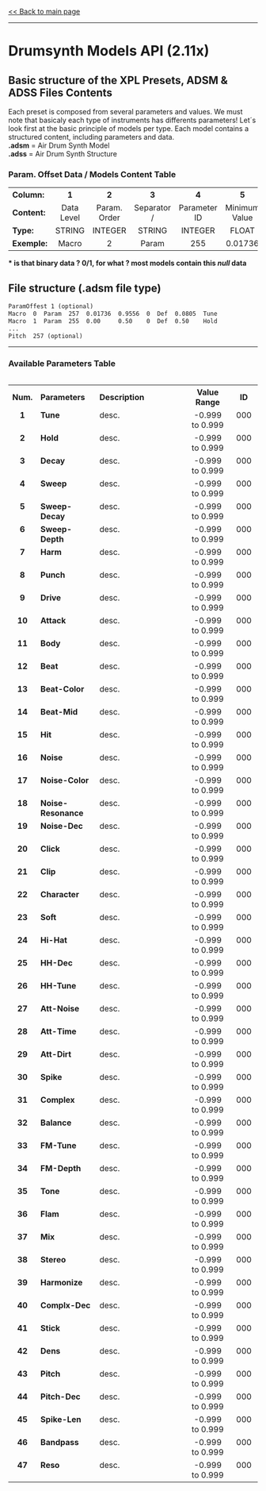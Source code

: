 [<< Back to main page](/../..)

---

# Drumsynth Models API (2.11x)

## Basic structure of the XPL Presets, ADSM & ADSS Files Contents

Each preset is composed from several parameters and values. We must note that basicaly each type of instruments has differents parameters! Let´s look first at the basic principle of models per type. Each model contains a structured content, including parameters and data.<br>
**.adsm** = Air Drum Synth Model<br>
**.adss** = Air Drum Synth Structure

<table>
 <tr><H3>Param. Offset Data / Models Content Table</h3></tr>
<tr>
<th align="left", width="120">Column:</th>
<th align="center", width="60">1</th>
<th align="center", width="60">2</th>
<th align="center", width="60">3</th>
<th align="center", width="60">4</th>
<th align="center", width="120">5</th>
<th align="center", width="120">6</th>
<th align="center", width="60">7</th>
<th align="center", width="60">8</th>
<th align="center", width="120">9</th>
<th align="center", width="60">10</th>
</tr>
<tr>
 <td><b>Content:</b></td>
 <td align="center">Data Level</td>
 <td align="center">Param. Order</td>
 <td align="center">Separator /</td>
 <td align="center">Parameter ID</td>
 <td align="center">Minimum Value</td>
 <td align="center">Maximum Value</td>
 <td align="center">Null</td>
 <td align="center">Separator /</td>
 <td align="center">Default Value</td>
 <td align="center">Param. Name</td>
</tr>
<tr>
 <td><b>Type:</b></td>
 <td align="center">STRING</td>
 <td align="center">INTEGER</td>
 <td align="center">STRING</td>
 <td align="center">INTEGER</td>
 <td align="center">FLOAT</td>
 <td align="center">FLOAT</td>
 <td align="center">INTEGER</td>
 <td align="center">STRING</td>
 <td align="center">FLOAT</td>
 <td align="center">STRING</td>
</tr>
 <tr>
 <td><b>Exemple:</b></td>
 <td align="center">Macro</td>
 <td align="center">2</td>
 <td align="center">Param</td>
 <td align="center">255</td>
 <td align="center">0.01736</td>
 <td align="center">0.9556</td>
 <td align="center">0</td>
 <td align="center">Def</td>
 <td align="center">0.50</td>
 <td align="center">Hold</td>
</tr>
<table>

 <b>* is that binary data ? 0/1, for what ? most models contain this <i>null</i> data</b>
 
 
## File structure (.adsm file type)
  
```diff 
ParamOffest 1 (optional)
Macro  0  Param  257  0.01736  0.9556  0  Def  0.0805  Tune
Macro  1  Param  255  0.00     0.50    0  Def  0.50    Hold
...
Pitch  257 (optional)
```

 ---

### Available Parameters Table

<table>
<tr>
<th align="center", width="20">Num.</th>
<th align="left", width="180">Parameters</th>
<th align="left", width="600">Description</th>
<th align="center", width="180">Value Range</th>
<th align="center", width="90">ID</th>
</tr>
<tr>
 <td  align="center", valign="top"><b>1</b></td><td  valign="top"><b>Tune</b></td>
 <td align="left"  valign="top">desc.</td><td align="center"  valign="top">-0.999 to 0.999</td><td align="center"  valign="top">000</td>
</tr>
<tr>
 <td  align="center", valign="top"><b>2</b></td><td  valign="top"><b>Hold</b></td>
 <td align="left"  valign="top">desc.</td><td align="center"  valign="top">-0.999 to 0.999</td><td align="center"  valign="top">000</td>
</tr>
<tr>
 <td  align="center", valign="top"><b>3</b></td><td  valign="top"><b>Decay</b></td>
 <td align="left"  valign="top">desc.</td><td align="center"  valign="top">-0.999 to 0.999</td><td align="center"  valign="top">000</td>
</tr>
<tr>
 <td  align="center", valign="top"><b>4</b></td><td  valign="top"><b>Sweep</b></td>
 <td align="left"  valign="top">desc.</td><td align="center"  valign="top">-0.999 to 0.999</td><td align="center"  valign="top">000</td>
</tr>
<tr>
 <td  align="center", valign="top"><b>5</b></td><td  valign="top"><b>Sweep-Decay</b></td>
 <td align="left"  valign="top">desc.</td><td align="center"  valign="top">-0.999 to 0.999</td><td align="center"  valign="top">000</td>
</tr>
<tr>
 <td  align="center", valign="top"><b>6</b></td><td  valign="top"><b>Sweep-Depth</b></td>
 <td align="left"  valign="top">desc.</td><td align="center"  valign="top">-0.999 to 0.999</td><td align="center"  valign="top">000</td>
</tr>
<tr>
 <td  align="center", valign="top"><b>7</b></td><td  valign="top"><b>Harm</b></td>
 <td align="left"  valign="top">desc.</td><td align="center"  valign="top">-0.999 to 0.999</td><td align="center"  valign="top">000</td>
</tr>
<tr>
 <td  align="center", valign="top"><b>8</b></td><td  valign="top"><b>Punch</b></td>
 <td align="left"  valign="top">desc.</td><td align="center"  valign="top">-0.999 to 0.999</td><td align="center"  valign="top">000</td>
</tr>
<tr>
 <td  align="center", valign="top"><b>9</b></td><td  valign="top"><b>Drive</b></td>
 <td align="left"  valign="top">desc.</td><td align="center"  valign="top">-0.999 to 0.999</td><td align="center"  valign="top">000</td>
</tr>
<tr>
 <td  align="center", valign="top"><b>10</b></td><td  valign="top"><b>Attack</b></td>
 <td align="left"  valign="top">desc.</td><td align="center"  valign="top">-0.999 to 0.999</td><td align="center"  valign="top">000</td>
</tr>
<tr>
 <td  align="center", valign="top"><b>11</b></td><td  valign="top"><b>Body</b></td>
 <td align="left"  valign="top">desc.</td><td align="center"  valign="top">-0.999 to 0.999</td><td align="center"  valign="top">000</td>
</tr>
<tr>
 <td  align="center", valign="top"><b>12</b></td><td  valign="top"><b>Beat</b></td>
 <td align="left"  valign="top">desc.</td><td align="center"  valign="top">-0.999 to 0.999</td><td align="center"  valign="top">000</td>
</tr>
<tr>
 <td  align="center", valign="top"><b>13</b></td><td  valign="top"><b>Beat-Color</b></td>
 <td align="left"  valign="top">desc.</td><td align="center"  valign="top">-0.999 to 0.999</td><td align="center"  valign="top">000</td>
</tr>
<tr>
 <td  align="center", valign="top"><b>14</b></td><td  valign="top"><b>Beat-Mid</b></td>
 <td align="left"  valign="top">desc.</td><td align="center"  valign="top">-0.999 to 0.999</td><td align="center"  valign="top">000</td>
</tr>
<tr>
 <td  align="center", valign="top"><b>15</b></td><td  valign="top"><b>Hit</b></td>
 <td align="left"  valign="top">desc.</td><td align="center"  valign="top">-0.999 to 0.999</td><td align="center"  valign="top">000</td>
</tr>
<tr>
 <td  align="center", valign="top"><b>16</b></td><td  valign="top"><b>Noise</b></td>
 <td align="left"  valign="top">desc.</td><td align="center"  valign="top">-0.999 to 0.999</td><td align="center"  valign="top">000</td>
</tr>
<tr>
 <td  align="center", valign="top"><b>17</b></td><td  valign="top"><b>Noise-Color</b></td>
 <td align="left"  valign="top">desc.</td><td align="center"  valign="top">-0.999 to 0.999</td><td align="center"  valign="top">000</td>
</tr>
<tr>
 <td  align="center", valign="top"><b>18</b></td><td  valign="top"><b>Noise-Resonance</b></td>
 <td align="left"  valign="top">desc.</td><td align="center"  valign="top">-0.999 to 0.999</td><td align="center"  valign="top">000</td>
</tr>
<tr>
 <td  align="center", valign="top"><b>19</b></td><td  valign="top"><b>Noise-Dec</b></td>
 <td align="left"  valign="top">desc.</td><td align="center"  valign="top">-0.999 to 0.999</td><td align="center"  valign="top">000</td>
</tr>
<tr>
 <td  align="center", valign="top"><b>20</b></td><td  valign="top"><b>Click</b></td>
 <td align="left"  valign="top">desc.</td><td align="center"  valign="top">-0.999 to 0.999</td><td align="center"  valign="top">000</td>
</tr>
<tr>
 <td  align="center", valign="top"><b>21</b></td><td  valign="top"><b>Clip</b></td>
 <td align="left"  valign="top">desc.</td><td align="center"  valign="top">-0.999 to 0.999</td><td align="center"  valign="top">000</td>
</tr>
<tr>
 <td  align="center", valign="top"><b>22</b></td><td  valign="top"><b>Character</b></td>
 <td align="left"  valign="top">desc.</td><td align="center"  valign="top">-0.999 to 0.999</td><td align="center"  valign="top">000</td>
</tr>
<tr>
 <td  align="center", valign="top"><b>23</b></td><td  valign="top"><b>Soft</b></td>
 <td align="left"  valign="top">desc.</td><td align="center"  valign="top">-0.999 to 0.999</td><td align="center"  valign="top">000</td>
</tr>
<tr>
 <td  align="center", valign="top"><b>24</b></td><td  valign="top"><b>Hi-Hat</b></td>
 <td align="left"  valign="top">desc.</td><td align="center"  valign="top">-0.999 to 0.999</td><td align="center"  valign="top">000</td>
</tr>
<tr>
 <td  align="center", valign="top"><b>25</b></td><td  valign="top"><b>HH-Dec</b></td>
 <td align="left"  valign="top">desc.</td><td align="center"  valign="top">-0.999 to 0.999</td><td align="center"  valign="top">000</td>
</tr>
<tr>
 <td  align="center", valign="top"><b>26</b></td><td  valign="top"><b>HH-Tune</b></td>
 <td align="left"  valign="top">desc.</td><td align="center"  valign="top">-0.999 to 0.999</td><td align="center"  valign="top">000</td>
</tr>
<tr>
 <td  align="center", valign="top"><b>27</b></td><td  valign="top"><b>Att-Noise</b></td>
 <td align="left"  valign="top">desc.</td><td align="center"  valign="top">-0.999 to 0.999</td><td align="center"  valign="top">000</td>
</tr>
<tr>
 <td  align="center", valign="top"><b>28</b></td><td  valign="top"><b>Att-Time</b></td>
 <td align="left"  valign="top">desc.</td><td align="center"  valign="top">-0.999 to 0.999</td><td align="center"  valign="top">000</td>
</tr>
<tr>
 <td  align="center", valign="top"><b>29</b></td><td  valign="top"><b>Att-Dirt</b></td>
 <td align="left"  valign="top">desc.</td><td align="center"  valign="top">-0.999 to 0.999</td><td align="center"  valign="top">000</td>
</tr>
<tr>
 <td  align="center", valign="top"><b>30</b></td><td  valign="top"><b>Spike</b></td>
 <td align="left"  valign="top">desc.</td><td align="center"  valign="top">-0.999 to 0.999</td><td align="center"  valign="top">000</td>
</tr>
<tr>
 <td  align="center", valign="top"><b>31</b></td><td  valign="top"><b>Complex</b></td>
 <td align="left"  valign="top">desc.</td><td align="center"  valign="top">-0.999 to 0.999</td><td align="center"  valign="top">000</td>
</tr>
<tr>
 <td  align="center", valign="top"><b>32</b></td><td  valign="top"><b>Balance</b></td>
 <td align="left"  valign="top">desc.</td><td align="center"  valign="top">-0.999 to 0.999</td><td align="center"  valign="top">000</td>
</tr>
<tr>
 <td  align="center", valign="top"><b>33</b></td><td  valign="top"><b>FM-Tune</b></td>
 <td align="left"  valign="top">desc.</td><td align="center"  valign="top">-0.999 to 0.999</td><td align="center"  valign="top">000</td>
</tr>
<tr>
 <td  align="center", valign="top"><b>34</b></td><td  valign="top"><b>FM-Depth</b></td>
 <td align="left"  valign="top">desc.</td><td align="center"  valign="top">-0.999 to 0.999</td><td align="center"  valign="top">000</td>
</tr>
<tr>
 <td  align="center", valign="top"><b>35</b></td><td  valign="top"><b>Tone</b></td>
 <td align="left"  valign="top">desc.</td><td align="center"  valign="top">-0.999 to 0.999</td><td align="center"  valign="top">000</td>
</tr>
<tr>
 <td  align="center", valign="top"><b>36</b></td><td  valign="top"><b>Flam</b></td>
 <td align="left"  valign="top">desc.</td><td align="center"  valign="top">-0.999 to 0.999</td><td align="center"  valign="top">000</td>
</tr>
<tr>
 <td  align="center", valign="top"><b>37</b></td><td  valign="top"><b>Mix</b></td>
 <td align="left"  valign="top">desc.</td><td align="center"  valign="top">-0.999 to 0.999</td><td align="center"  valign="top">000</td>
</tr>
<tr>
 <td  align="center", valign="top"><b>38</b></td><td  valign="top"><b>Stereo</b></td>
 <td align="left"  valign="top">desc.</td><td align="center"  valign="top">-0.999 to 0.999</td><td align="center"  valign="top">000</td>
</tr>
<tr>
 <td  align="center", valign="top"><b>39</b></td><td  valign="top"><b>Harmonize</b></td>
 <td align="left"  valign="top">desc.</td><td align="center"  valign="top">-0.999 to 0.999</td><td align="center"  valign="top">000</td>
</tr>
<tr>
 <td  align="center", valign="top"><b>40</b></td><td  valign="top"><b>Complx-Dec</b></td>
 <td align="left"  valign="top">desc.</td><td align="center"  valign="top">-0.999 to 0.999</td><td align="center"  valign="top">000</td>
</tr>
<tr>
 <td  align="center", valign="top"><b>41</b></td><td  valign="top"><b>Stick</b></td>
 <td align="left"  valign="top">desc.</td><td align="center"  valign="top">-0.999 to 0.999</td><td align="center"  valign="top">000</td>
</tr>
<tr>
 <td  align="center", valign="top"><b>42</b></td><td  valign="top"><b>Dens</b></td>
 <td align="left"  valign="top">desc.</td><td align="center"  valign="top">-0.999 to 0.999</td><td align="center"  valign="top">000</td>
</tr>
<tr>
 <td  align="center", valign="top"><b>43</b></td><td  valign="top"><b>Pitch</b></td>
 <td align="left"  valign="top">desc.</td><td align="center"  valign="top">-0.999 to 0.999</td><td align="center"  valign="top">000</td>
</tr>
<tr>
 <td  align="center", valign="top"><b>44</b></td><td  valign="top"><b>Pitch-Dec</b></td>
 <td align="left"  valign="top">desc.</td><td align="center"  valign="top">-0.999 to 0.999</td><td align="center"  valign="top">000</td>
</tr>
<tr>
 <td  align="center", valign="top"><b>45</b></td><td  valign="top"><b>Spike-Len</b></td>
 <td align="left"  valign="top">desc.</td><td align="center"  valign="top">-0.999 to 0.999</td><td align="center"  valign="top">000</td>
</tr>
<tr>
 <td  align="center", valign="top"><b>46</b></td><td  valign="top"><b>Bandpass</b></td>
 <td align="left"  valign="top">desc.</td><td align="center"  valign="top">-0.999 to 0.999</td><td align="center"  valign="top">000</td>
</tr>
<tr>
 <td  align="center", valign="top"><b>47</b></td><td  valign="top"><b>Reso</b></td>
 <td align="left"  valign="top">desc.</td><td align="center"  valign="top">-0.999 to 0.999</td><td align="center"  valign="top">000</td>
</tr>
<table>

